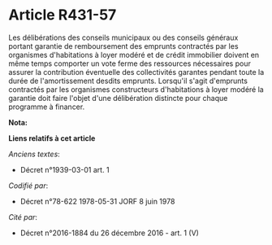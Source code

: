 # Article R431-57

Les délibérations des conseils municipaux ou des conseils généraux portant garantie de remboursement des emprunts contractés
par les organismes d'habitations à loyer modéré et de crédit immobilier doivent en même temps comporter un vote ferme des
ressources nécessaires pour assurer la contribution éventuelle des collectivités garantes pendant toute la durée de
l'amortissement desdits emprunts. Lorsqu'il s'agit d'emprunts contractés par les organismes constructeurs d'habitations à
loyer modéré la garantie doit faire l'objet d'une délibération distincte pour chaque programme à financer.

**Nota:**



**Liens relatifs à cet article**

_Anciens textes_:

  - Décret n°1939-03-01 art. 1

_Codifié par_:

  - Décret n°78-622 1978-05-31 JORF 8 juin 1978

_Cité par_:

  - Décret n°2016-1884 du 26 décembre 2016 - art. 1 (V)
